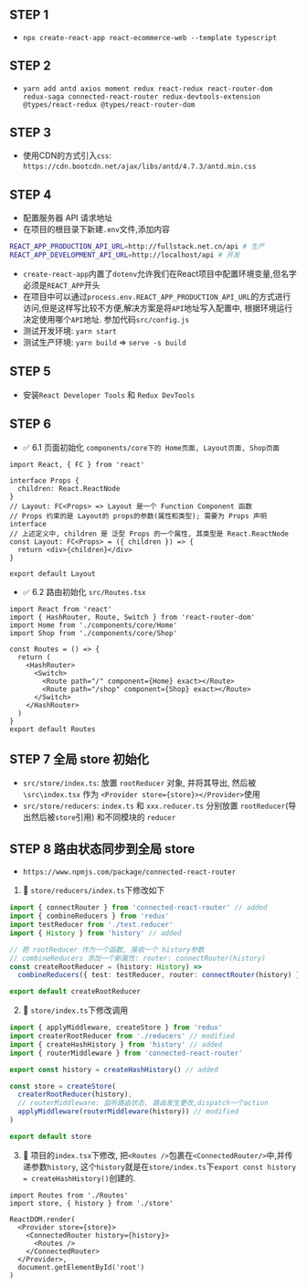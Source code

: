 ## STEP 1
- `npx create-react-app react-ecommerce-web --template typescript`

## STEP 2
- `yarn add antd axios moment redux react-redux react-router-dom redux-saga connected-react-router redux-devtools-extension @types/react-redux @types/react-router-dom`

## STEP 3
- 使用CDN的方式引入`css`: `https://cdn.bootcdn.net/ajax/libs/antd/4.7.3/antd.min.css`

## STEP 4
- 配置服务器 API 请求地址
- 在项目的根目录下新建`.env`文件,添加内容
```bash
REACT_APP_PRODUCTION_API_URL=http://fullstack.net.cn/api # 生产
REACT_APP_DEVELOPMENT_API_URL=http://localhost/api # 开发
```
- `create-react-app`内置了`dotenv`允许我们在React项目中配置环境变量,但名字必须是`REACT_APP`开头
- 在项目中可以通过`process.env.REACT_APP_PRODUCTION_API_URL`的方式进行访问,但是这样写比较不方便,解决方案是将`API`地址写入配置中, 根据环境运行决定使用哪个`API`地址. 参加代码`src/config.js`
- 测试开发环境: `yarn start`
- 测试生产环境: `yarn build` => `serve -s build`

## STEP 5
- 安装`React Developer Tools` 和 `Redux DevTools`

## STEP 6
- ✅ 6.1 页面初始化 `components/core下的 Home页面, Layout页面, Shop页面`
```tsx
import React, { FC } from 'react'

interface Props {
  children: React.ReactNode
}
// Layout: FC<Props> => Layout 是一个 Function Component 函数
// Props 约束的是 Layout的 props的参数(属性和类型); 需要为 Props 声明 interface
// 上述定义中, children 是 泛型 Props 的一个属性, 其类型是 React.ReactNode
const Layout: FC<Props> = ({ children }) => {
  return <div>{children}</div>
}

export default Layout
```


- ✅ 6.2 路由初始化 `src/Routes.tsx`
```tsx
import React from 'react'
import { HashRouter, Route, Switch } from 'react-router-dom'
import Home from './components/core/Home'
import Shop from './components/core/Shop'

const Routes = () => {
  return (
    <HashRouter>
      <Switch>
        <Route path="/" component={Home} exact></Route>
        <Route path="/shop" component={Shop} exact></Route>
      </Switch>
    </HashRouter>
  )
}
export default Routes
```

## STEP 7 全局 store 初始化
- `src/store/index.ts`: 放置 `rootReducer` 对象, 并将其导出, 然后被 `\src\index.tsx` 作为 `<Provider store={store}></Provider>`使用
- `src/store/reducers`: `index.ts` 和 `xxx.reducer.ts` 分别放置 `rootReducer`(导出然后被`store`引用) 和不同模块的 `reducer` 

## STEP 8 路由状态同步到全局 store
- `https://www.npmjs.com/package/connected-react-router`
1. 🔷 `store/reducers/index.ts`下修改如下
```ts
import { connectRouter } from 'connected-react-router' // added
import { combineReducers } from 'redux'
import testReducer from './test.reducer'
import { History } from 'history' // added

// 把 rootReducer 作为一个函数, 接收一个 history参数
// combineReducers 添加一个新属性: router: connectRouter(history)
const createRootReducer = (history: History) =>
  combineReducers({ test: testReducer, router: connectRouter(history) })

export default createRootReducer
```
2. 🔷 `store/index.ts`下修改调用
```js
import { applyMiddleware, createStore } from 'redux'
import createrRootReducer from './reducers' // modified
import { createHashHistory } from 'history' // added
import { routerMiddleware } from 'connected-react-router'

export const history = createHashHistory() // added

const store = createStore(
  createrRootReducer(history),
  // routerMiddleware: 监听路由状态, 路由发生更改,dispatch一个action
  applyMiddleware(routerMiddleware(history)) // modified
) 

export default store
```

3. 🔷 项目的`index.tsx`下修改, 把`<Routes />`包裹在`<ConnectedRouter/>`中,并传递参数`history`, 这个`history`就是在`store/index.ts`下`export const history = createHashHistory()`创建的.

```tsx
import Routes from './Routes'
import store, { history } from './store'

ReactDOM.render(
  <Provider store={store}>
    <ConnectedRouter history={history}>
      <Routes />
    </ConnectedRouter>
  </Provider>,
  document.getElementById('root')
)
```